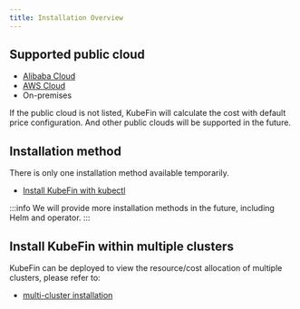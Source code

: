 ```yaml
---
title: Installation Overview
---
```


## Supported public cloud

* [Alibaba Cloud](https://www.alibabacloud.com/)
* [AWS Cloud](https://aws.amazon.com/)
* On-premises

If the public cloud is not listed, KubeFin will calculate the cost with default price configuration. And other public clouds will be supported in the future.

## Installation method

There is only one installation method available temporarily.

- [Install KubeFin with kubectl](./installation/install-with-kubectl.md)

:::info
We will provide more installation methods in the future, including Helm and operator.
:::

## Install KubeFin within multiple clusters

KubeFin can be deployed to view the resource/cost allocation of multiple clusters, please refer to:
- [multi-cluster installation](./installation/multi-cluster-installation.md)